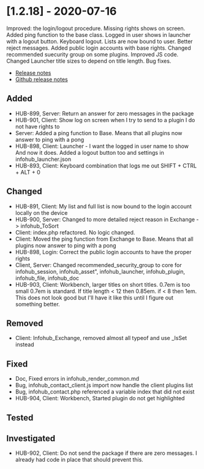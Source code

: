 # [1.2.18] - 2020-07-16
Improved: the login/logout procedure. Missing rights shows on screen. Added ping function to the base class. Logged in user shows in launcher with a logout button. Keyboard logout. Lists are now bound to user. Better reject messages. Added public login accounts with base rights. Changed recommended suecurity group on some plugins. Improved JS code. Changed Launcher title sizes to depend on title length. Bug fixes.

* [Release notes](main,release_v1_v1v2_v1v2v18)
* [Github release notes](https://github.com/peterlembke/infohub/releases/tag/v1.2.18)

## Added
* HUB-899, Server: Return an answer for zero messages in the package
* HUB-901, Client: Show log on screen when I try to send to a plugin I do not have rights to
* Server: Added a ping function to Base. Means that all plugins now answer to ping with a pong
* HUB-898, Client: Launcher - I want the logged in user name to show
    And now it does. Added a logout button too and settings in infohub_launcher.json
* HUB-893, Client: Keyboard combination that logs me out 
    SHIFT + CTRL + ALT + 0

## Changed
* HUB-891, Client: My list and full list is now bound to the login account locally on the device
* HUB-900, Server: Changed to more detailed reject reason in Exchange -> infohub_ToSort
* Client: index.php refactored. No logic changed.
* Client: Moved the ping function from Exchange to Base. Means that all plugins now answer to ping with a pong
* HUB-898, Login: Correct the public login accounts to have the proper rights
* Client, Server: Changed recommended_security_group to core for infohub_session, infohub_asset", infohub_launcher, infohub_plugin, infohub_file, infohub_doc
* HUB-903, Client: Workbench, larger titles on short titles. 0.7em is too small
    0.7em is standard. If title length < 12 then 0.85em. if < 8 then 1em. 
    This does not look good but I'll have it like this until I figure out something better.

## Removed
* Client: Infohub_Exchange, removed almost all typeof and use _IsSet instead

## Fixed
* Doc, Fixed errors in infohub_render_common.md
* Bug, infohub_contact_client.js import now handle the client plugins list
* Bug, infohub_contact.php referenced a variable index that did not exist
* HUB-904, Client: Workbench, Started plugin do not get highlighted

## Tested

## Investigated
* HUB-902, Client: Do not send the package if there are zero messages.
    I already had code in place that should prevent this.
